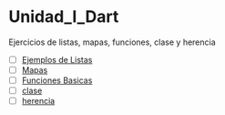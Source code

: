 # Unidad_I_Dart
Ejercicios de listas, mapas, funciones, clase y herencia
- [ ] [Ejemplos de Listas](https://dartpad.dev/9439792b0c13cb7909753fc11d49958b ) 
- [ ] [Mapas](https://dartpad.dev/c5cfa3cc8b74524890b6c7ca916ea182 )
- [ ] [Funciones Basicas](https://dartpad.dev/0bd840c32f1228df9f88be77ec40997f )
- [ ] [clase](https://dartpad.dev/102b0b6964368dcc53bcbfd1e9181080 )
- [ ] [herencia](https://dartpad.dev/3bdccb945b11741a8f8b071efb26011f#file-claseherencia-dart-L17 )
